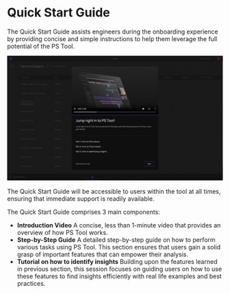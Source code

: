 # Quick Start Guide

The Quick Start Guide assists engineers during the onboarding experience by providing concise and simple instructions to help them leverage 
the full potential of the PS Tool.

![Quick-Start-Guide](Quick-Start-Guide.png)

The Quick Start Guide will be accessible to users within the tool at all times, ensuring that immediate support is readily available.

The Quick Start Guide comprises 3 main components:
- **Introduction Video** A concise, less than 1-minute video that provides an overview of how PS Tool works.‍
- **Step-by-Step Guide** A detailed step-by-step guide on how to perform various tasks using PS Tool. This section ensures that users gain a 
solid grasp of important features that can empower their analysis.
- **Tutorial on how to identify insights** Building upon the features learned in previous section, this session focuses on guiding users on how 
to use these features to find insights efficiently with real life examples and best practices.
